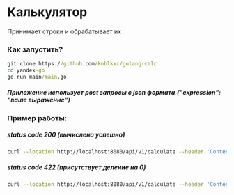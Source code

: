# Калькулятор 
Принимает строки и обрабатывает их
### Как запустить?
```cmd
git clone https://github.com/knblkxx/golang-calc
cd yandex-go
go run main/main.go
```
##### Приложение использует post запросы с json формата {"expression": "ваше выражение"}
### Пример работы:
##### status code 200 (вычислено успешно)
```bash
curl --location http://localhost:8080/api/v1/calculate --header 'Content-Type: application/json' --data '{"expression": "2+2*2"}'
```

##### status code 422 (присутствует деление на 0)
```bash
curl --location http://localhost:8080/api/v1/calculate --header 'Content-Type: application/json' --data '{"expression": "2+2*2/0"}'
```
